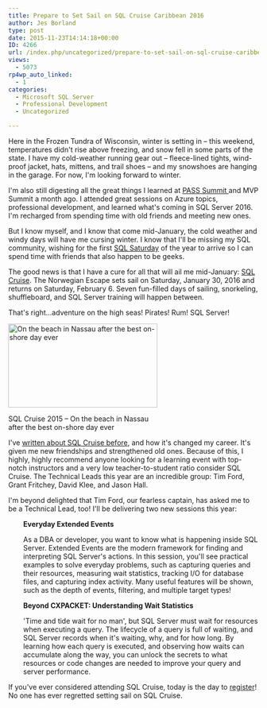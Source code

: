 ```yaml
---
title: Prepare to Set Sail on SQL Cruise Caribbean 2016
author: Jes Borland
type: post
date: 2015-11-23T14:14:18+00:00
ID: 4266
url: /index.php/uncategorized/prepare-to-set-sail-on-sql-cruise-caribbean-2016/
views:
  - 5073
rp4wp_auto_linked:
  - 1
categories:
  - Microsoft SQL Server
  - Professional Development
  - Uncategorized

---
```

Here in the Frozen Tundra of Wisconsin, winter is setting in – this weekend, temperatures didn't rise above freezing, and snow fell in some parts of the state. I have my cold-weather running gear out – fleece-lined tights, wind-proof jacket, hats, mittens, and trail shoes – and my snowshoes are hanging in the garage. For now, I'm looking forward to winter.

I'm also still digesting all the great things I learned at <a href="http://sqlpass.org/summit/2015" target="_blank">PASS Summit </a>and MVP Summit a month ago. I attended great sessions on Azure topics, professional development, and learned what's coming in SQL Server 2016. I'm recharged from spending time with old friends and meeting new ones.

But I know myself, and I know that come mid-January, the cold weather and windy days will have me cursing winter. I know that I'll be missing my SQL community, wishing for the first <a href="http://sqlsaturday.com" target="_blank">SQL Saturday</a> of the year to arrive so I can spend time with friends that also happen to be geeks.

The good news is that I have a cure for all that will ail me mid-January: <a href="http://sqlcruise.com/" target="_blank">SQL Cruise</a>. The Norwegian Escape sets sail on Saturday, January 30, 2016 and returns on Saturday, February 6. Seven fun-filled days of sailing, snorkeling, shuffleboard, and SQL Server training will happen between.

That's right...adventure on the high seas! Pirates! Rum! SQL Server!

<div id="attachment_3238" style="width: 310px" class="wp-caption alignright">
  <a href="https://lessthandot.z19.web.core.windows.net/wp-content/uploads/2015/02/IMAG0532_1.jpg"><img class="size-medium wp-image-3238" src="https://lessthandot.z19.web.core.windows.net/wp-content/uploads/2015/02/IMAG0532_1-300x169.jpg" alt="On the beach in Nassau after the best on-shore day ever " width="300" height="169" srcset="https://lessthandot.z19.web.core.windows.net/wp-content/uploads/2015/02/IMAG0532_1-300x169.jpg 300w, https://lessthandot.z19.web.core.windows.net/wp-content/uploads/2015/02/IMAG0532_1-1024x579.jpg 1024w" sizes="(max-width: 300px) 100vw, 300px" /></a>
  
  <p class="wp-caption-text">
    SQL Cruise 2015 – On the beach in Nassau after the best on-shore day ever
  </p>
</div>

I've <a href="/index.php/uncategorized/sql-cruise-caribbean-2015-more-than-a-cruise-with-classes-much-more/" target="_blank">written about SQL Cruise before</a>, and how it's changed my career. It's given me new friendships and strengthened old ones. Because of this, I highly, highly recommend anyone looking for a learning event with top-notch instructors and a very low teacher-to-student ratio consider SQL Cruise. The Technical Leads this year are an incredible group: Tim Ford, Grant Fritchey, David Klee, and Jason Hall.

I'm beyond delighted that Tim Ford, our fearless captain, has asked me to be a Technical Lead, too! I'll be delivering two new sessions this year:

<p style="padding-left: 30px">
  <strong>Everyday Extended Events</strong>
</p>

<p style="padding-left: 30px">
  As a DBA or developer, you want to know what is happening inside SQL Server. Extended Events are the modern framework for finding and interpreting SQL Server's actions. In this session, you'll see practical examples to solve everyday problems, such as capturing queries and their resources, measuring wait statistics, tracking I/O for database files, and capturing index activity. Many useful features will be shown, such as the depth of events, filtering, and multiple target types!
</p>

<p style="padding-left: 30px">
  <strong>Beyond CXPACKET: Understanding Wait Statistics</strong>
</p>

<p style="padding-left: 30px">
  'Time and tide wait for no man', but SQL Server must wait for resources when executing a query. The lifecycle of a query is full of waiting, and SQL Server records when it's waiting, why, and for how long. By learning how each query is executed, and observing how waits can accumulate along the way, you can unlock the secrets to what resources or code changes are needed to improve your query and server performance.
</p>

If you've ever considered attending SQL Cruise, today is the day to <a href="http://sqlcruise.com/registerme/" target="_blank">register</a>! No one has ever regretted setting sail on SQL Cruise.